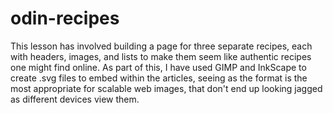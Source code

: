 # odin-recipes

This lesson has involved building a page for three separate recipes, each with headers, images, and lists to make them seem like authentic recipes one might find online. As part of this, I have used GIMP and InkScape to create .svg files to embed within the articles, seeing as the format is the most appropriate for scalable web images, that don't end up looking jagged as different devices view them.